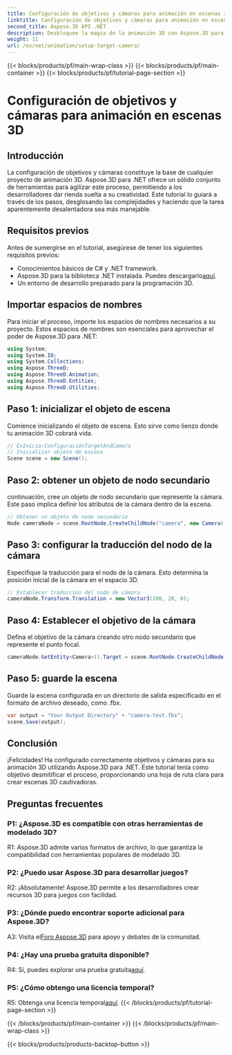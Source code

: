 ```yaml
---
title: Configuración de objetivos y cámaras para animación en escenas 3D
linktitle: Configuración de objetivos y cámaras para animación en escenas 3D
second_title: Aspose.3D API .NET
description: Desbloquee la magia de la animación 3D con Aspose.3D para .NET. Configure objetivos y cámaras sin esfuerzo utilizando este completo tutorial.
weight: 11
url: /es/net/animation/setup-target-camera/
---
```


{{< blocks/products/pf/main-wrap-class >}}
{{< blocks/products/pf/main-container >}}
{{< blocks/products/pf/tutorial-page-section >}}

# Configuración de objetivos y cámaras para animación en escenas 3D

## Introducción

La configuración de objetivos y cámaras constituye la base de cualquier proyecto de animación 3D. Aspose.3D para .NET ofrece un sólido conjunto de herramientas para agilizar este proceso, permitiendo a los desarrolladores dar rienda suelta a su creatividad. Este tutorial lo guiará a través de los pasos, desglosando las complejidades y haciendo que la tarea aparentemente desalentadora sea más manejable.

## Requisitos previos

Antes de sumergirse en el tutorial, asegúrese de tener los siguientes requisitos previos:

- Conocimientos básicos de C# y .NET framework.
-  Aspose.3D para la biblioteca .NET instalada. Puedes descargarlo[aquí](https://releases.aspose.com/3d/net/).
- Un entorno de desarrollo preparado para la programación 3D.

## Importar espacios de nombres

Para iniciar el proceso, importe los espacios de nombres necesarios a su proyecto. Estos espacios de nombres son esenciales para aprovechar el poder de Aspose.3D para .NET:

```csharp
using System;
using System.IO;
using System.Collections;
using Aspose.ThreeD;
using Aspose.ThreeD.Animation;
using Aspose.ThreeD.Entities;
using Aspose.ThreeD.Utilities;
```

## Paso 1: inicializar el objeto de escena

Comience inicializando el objeto de escena. Esto sirve como lienzo donde tu animación 3D cobrará vida.

```csharp
// ExInicio:ConfiguraciónTargetAndCamera
// Inicializar objeto de escena
Scene scene = new Scene();
```

## Paso 2: obtener un objeto de nodo secundario

continuación, cree un objeto de nodo secundario que represente la cámara. Este paso implica definir los atributos de la cámara dentro de la escena.

```csharp
// Obtener un objeto de nodo secundario
Node cameraNode = scene.RootNode.CreateChildNode("camera", new Camera());
```

## Paso 3: configurar la traducción del nodo de la cámara

Especifique la traducción para el nodo de la cámara. Esto determina la posición inicial de la cámara en el espacio 3D.

```csharp
// Establecer traducción del nodo de cámara
cameraNode.Transform.Translation = new Vector3(100, 20, 0);
```

## Paso 4: Establecer el objetivo de la cámara

Defina el objetivo de la cámara creando otro nodo secundario que represente el punto focal.

```csharp
cameraNode.GetEntity<Camera>().Target = scene.RootNode.CreateChildNode("target");
```

## Paso 5: guarde la escena

Guarde la escena configurada en un directorio de salida especificado en el formato de archivo deseado, como .fbx.

```csharp
var output = "Your Output Directory" + "camera-test.fbx";
scene.Save(output);
```

## Conclusión

¡Felicidades! Ha configurado correctamente objetivos y cámaras para su animación 3D utilizando Aspose.3D para .NET. Este tutorial tenía como objetivo desmitificar el proceso, proporcionando una hoja de ruta clara para crear escenas 3D cautivadoras.

## Preguntas frecuentes

### P1: ¿Aspose.3D es compatible con otras herramientas de modelado 3D?

R1: Aspose.3D admite varios formatos de archivo, lo que garantiza la compatibilidad con herramientas populares de modelado 3D.

### P2: ¿Puedo usar Aspose.3D para desarrollar juegos?

R2: ¡Absolutamente! Aspose.3D permite a los desarrolladores crear recursos 3D para juegos con facilidad.

### P3: ¿Dónde puedo encontrar soporte adicional para Aspose.3D?

 A3: Visita el[Foro Aspose.3D](https://forum.aspose.com/c/3d/18) para apoyo y debates de la comunidad.

### P4: ¿Hay una prueba gratuita disponible?

R4: Sí, puedes explorar una prueba gratuita[aquí](https://releases.aspose.com/).

### P5: ¿Cómo obtengo una licencia temporal?

 R5: Obtenga una licencia temporal[aquí](https://purchase.aspose.com/temporary-license/).
{{< /blocks/products/pf/tutorial-page-section >}}

{{< /blocks/products/pf/main-container >}}
{{< /blocks/products/pf/main-wrap-class >}}

{{< blocks/products/products-backtop-button >}}
